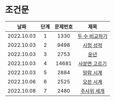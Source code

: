 # 조건문

|날짜|단계|문제번호|제목|
|:---:|:---:|:---:|:---:|
|2022.10.03|1|1330|[두 수 비교하기](https://github.com/dongyoon1126/Study_algorithms/blob/main/BAEKJOON/%EC%A1%B0%EA%B1%B4%EB%AC%B8/Code/1.%20%EB%91%90%20%EC%88%98%20%EB%B9%84%EA%B5%90%ED%95%98%EA%B8%B0.md)|
|2022.10.03|2|9498|[시험 성적](https://github.com/dongyoon1126/Study_algorithms/blob/main/BAEKJOON/%EC%A1%B0%EA%B1%B4%EB%AC%B8/Code/2.%20%EC%8B%9C%ED%97%98%20%EC%84%B1%EC%A0%81.md)|
|2022.10.03|3|2753|[윤년](https://github.com/dongyoon1126/Study_algorithms/blob/main/BAEKJOON/%EC%A1%B0%EA%B1%B4%EB%AC%B8/Code/3.%20%EC%9C%A4%EB%85%84.md)|
|2022.10.03|4|14681|[사분면 고르기](https://github.com/dongyoon1126/Study_algorithms/blob/main/BAEKJOON/%EC%A1%B0%EA%B1%B4%EB%AC%B8/Code/4.%20%EC%82%AC%EB%B6%84%EB%A9%B4%20%EA%B3%A0%EB%A5%B4%EA%B8%B0.md)|
|2022.10.03|5|2884|[알람 시계](https://github.com/dongyoon1126/Study_algorithms/blob/main/BAEKJOON/%EC%A1%B0%EA%B1%B4%EB%AC%B8/Code/5.%20%EC%95%8C%EB%9E%8C%20%EC%8B%9C%EA%B3%84.md)|
|2022.10.06|6|2525|[오븐 시계](https://github.com/dongyoon1126/Study_algorithms/blob/main/BAEKJOON/%EC%A1%B0%EA%B1%B4%EB%AC%B8/Code/6.%20%EC%98%A4%EB%B8%90%EC%8B%9C%EA%B3%84.md)|
|2022.10.08|7|2480|[주사위 세개]()|